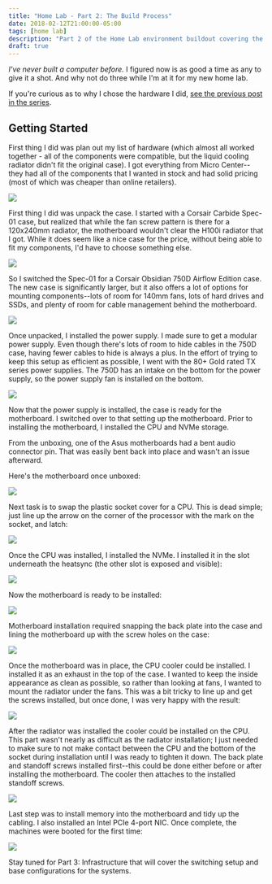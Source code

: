 ```yaml
---
title: "Home Lab - Part 2: The Build Process"
date: 2018-02-12T21:00:00-05:00
tags: [home lab]
description: "Part 2 of the Home Lab environment buildout covering the build process for the compute nodes."
draft: true
---
```


_I've never built a computer before._ I figured now is as good a time as any to give it a shot.  And why not do three while I'm at it for my new home lab.

If you're curious as to why I chose the hardware I did, [see the previous post in the series](/posts/2018/home-lab-hardware/).

## Getting Started ##

First thing I did was plan out my list of hardware (which almost all worked together - all of the components were compatible, but the liquid cooling radiator didn't fit the original case).  I got everything from Micro Center--they had all of the components that I wanted in stock and had solid pricing (most of which was cheaper than online retailers).

<a href="/img/posts/2018/home-lab-build/everything.jpg" class="magnific-popup" title="All of the components">
    <img src="/img/posts/2018/home-lab-build/everything.jpg">
</a>

First thing I did was unpack the case.  I started with a Corsair Carbide Spec-01 case, but realized that while the fan screw pattern is there for a 120x240mm radiator, the motherboard wouldn't clear the H100i radiator that I got.  While it does seem like a nice case for the price, without being able to fit my components, I'd have to choose something else.

<a href="/img/posts/2018/home-lab-build/carbide-spec-01.jpg" class="magnific-popup" title="Corsair Carbide Spec-01">
    <img src="/img/posts/2018/home-lab-build/carbide-spec-01.jpg">
</a>

So I switched the Spec-01 for a Corsair Obsidian 750D Airflow Edition case.  The new case is significantly larger, but it also offers a lot of options for mounting components--lots of room for 140mm fans, lots of hard drives and SSDs, and plenty of room for cable management behind the motherboard.

<a href="/img/posts/2018/home-lab-build/750d.jpg" class="magnific-popup" title="Corsair Obsidian 750D Airflow Edition">
    <img src="/img/posts/2018/home-lab-build/750d.jpg">
</a>

Once unpacked, I installed the power supply.  I made sure to get a modular power supply.  Even though there's lots of room to hide cables in the 750D case, having fewer cables to hide is always a plus.  In the effort of trying to keep this setup as efficient as possible, I went with the 80+ Gold rated TX series power supplies.  The 750D has an intake on the bottom for the power supply, so the power supply fan is installed on the bottom.

<a href="/img/posts/2018/home-lab-build/power-supply.jpg" class="magnific-popup" title="Power Supply Installed">
    <img src="/img/posts/2018/home-lab-build/power-supply.jpg">
</a>

Now that the power supply is installed, the case is ready for the motherboard.  I switched over to that setting up the motherboard.  Prior to installing the motherboard, I installed the CPU and NVMe storage.

From the unboxing, one of the Asus motherboards had a bent audio connector pin.  That was easily bent back into place and wasn't an issue afterward.

Here's the motherboard once unboxed:

<a href="/img/posts/2018/home-lab-build/motherboard.jpg" class="magnific-popup" title="Unboxed Motherboard">
    <img src="/img/posts/2018/home-lab-build/motherboard.jpg">
</a>

Next task is to swap the plastic socket cover for a CPU.  This is dead simple; just line up the arrow on the corner of the processor with the mark on the socket, and latch:

<a href="/img/posts/2018/home-lab-build/cpu-installed.jpg" class="magnific-popup" title="CPU Installed">
    <img src="/img/posts/2018/home-lab-build/cpu-installed.jpg">
</a>

Once the CPU was installed, I installed the NVMe.  I installed it in the slot underneath the heatsync (the other slot is exposed and visible):

<a href="/img/posts/2018/home-lab-build/nvme.jpg" class="magnific-popup" title="NVMe Installed">
    <img src="/img/posts/2018/home-lab-build/nvme.jpg">
</a>

Now the motherboard is ready to be installed:

<a href="/img/posts/2018/home-lab-build/cpu.jpg" class="magnific-popup" title="Motherboard ready for installation">
    <img src="/img/posts/2018/home-lab-build/cpu.jpg">
</a>

Motherboard installation required snapping the back plate into the case and lining the motherboard up with the screw holes on the case:

<a href="/img/posts/2018/home-lab-build/motherboard-installed.jpg" class="magnific-popup" title="Motherboard Installed">
    <img src="/img/posts/2018/home-lab-build/motherboard-installed.jpg">
</a>

Once the motherboard was in place, the CPU cooler could be installed.  I installed it as an exhaust in the top of the case.  I wanted to keep the inside appearance as clean as possible, so rather than looking at fans, I wanted to mount the radiator under the fans.  This was a bit tricky to line up and get the screws installed, but once done, I was very happy with the result:

<a href="/img/posts/2018/home-lab-build/radiator.jpg" class="magnific-popup" title="Radiator Installed">
    <img src="/img/posts/2018/home-lab-build/radiator.jpg">
</a>

After the radiator was installed the cooler could be installed on the CPU.  This part wasn't nearly as difficult as the radiator installation; I just needed to make sure to not make contact between the CPU and the bottom of the socket during installation until I was ready to tighten it down.  The back plate and standoff screws installed first--this could be done either before or after installing the motherboard.  The cooler then attaches to the installed standoff screws.

<a href="/img/posts/2018/home-lab-build/cooler.jpg" class="magnific-popup" title="CPU Cooler Installed">
    <img src="/img/posts/2018/home-lab-build/cooler.jpg">
</a>

Last step was to install memory into the motherboard and tidy up the cabling.  I also installed an Intel PCIe 4-port NIC.  Once complete, the machines were booted for the first time:

<a href="/img/posts/2018/home-lab-build/finished.jpg" class="magnific-popup" title="Build complete">
    <img src="/img/posts/2018/home-lab-build/finished.jpg">
</a>

Stay tuned for Part 3: Infrastructure that will cover the switching setup and base configurations for the systems.
